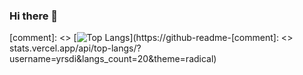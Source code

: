 ### Hi there 👋

[comment]: <> [![Top Langs](https://github-readme-stats.vercel.app/api/top-langs/?username=yrsdi&langs_count=20&theme=radical)](https://github-readme-[comment]: <> stats.vercel.app/api/top-langs/?username=yrsdi&langs_count=20&theme=radical)

